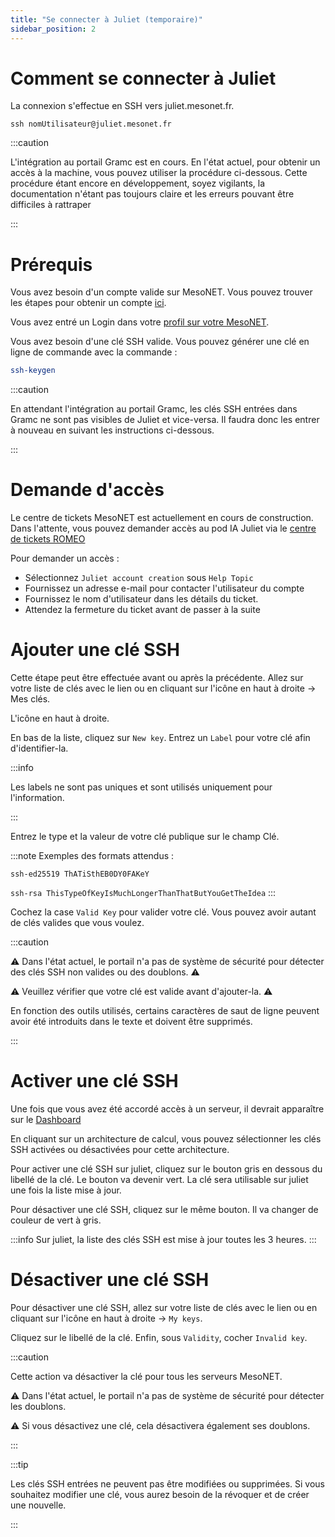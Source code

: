 ```yaml
---
title: "Se connecter à Juliet (temporaire)"
sidebar_position: 2
---
```


# Comment se connecter à Juliet

La connexion s'effectue en SSH vers juliet.mesonet.fr.

` ssh nomUtilisateur@juliet.mesonet.fr `


:::caution

L'intégration au portail Gramc est en cours. En l'état actuel, pour obtenir un accès à la machine, vous pouvez utiliser la procédure ci-dessous.
 Cette procédure étant encore en développement, soyez vigilants, la documentation n'étant pas toujours claire et les erreurs pouvant être difficiles à rattraper

:::

# Prérequis

Vous avez besoin d'un compte valide sur MesoNET. Vous pouvez trouver les étapes pour obtenir un compte [ici](https://www.mesonet.fr/documentation/user-documentation/acces/portail).

Vous avez entré un Login dans votre [profil sur votre MesoNET](https://www.mesonet.fr/portal/profile).

Vous avez besoin d'une clé SSH valide. Vous pouvez générer une clé en ligne de commande avec la commande :

```sh 
ssh-keygen 
```

:::caution

En attendant l'intégration au portail Gramc, les clés SSH entrées dans Gramc ne sont pas visibles de Juliet et vice-versa. 
Il faudra donc les entrer à nouveau en suivant les instructions ci-dessous.

:::

# Demande d'accès

Le centre de tickets MesoNET est actuellement en cours de construction. Dans l'attente, vous pouvez demander accès au pod IA Juliet via le [centre de tickets ROMEO](https://romeo.univ-reims.fr/ticket/open.php)

Pour demander un accès :

- Sélectionnez `Juliet account creation` sous `Help Topic`
- Fournissez un adresse e-mail pour contacter l'utilisateur du compte
- Fournissez le nom d'utilisateur dans les détails du ticket.
- Attendez la fermeture du ticket avant de passer à la suite

# Ajouter une clé SSH

Cette étape peut être effectuée avant ou après la précédente.
Allez sur votre liste de clés avec le lien ou en cliquant sur l'icône en haut à droite -> Mes clés.

L'icône en haut à droite.

En bas de la liste, cliquez sur `New key`.
Entrez un `Label` pour votre clé afin d'identifier-la.

:::info

Les labels ne sont pas uniques et sont utilisés uniquement pour l'information.

:::

Entrez le type et la valeur de votre clé publique sur le champ Clé.

:::note
Exemples des formats attendus :

`ssh-ed25519 ThATiSthEB0DY0FAKeY`

`ssh-rsa ThisTypeOfKeyIsMuchLongerThanThatButYouGetTheIdea`
:::

Cochez la case `Valid Key` pour valider votre clé. Vous pouvez avoir autant de clés valides que vous voulez.

:::caution

⚠ Dans l'état actuel, le portail n'a pas de système de sécurité pour détecter des clés SSH non valides ou des doublons. ⚠

⚠ Veuillez vérifier que votre clé est valide avant d'ajouter-la. ⚠

En fonction des outils utilisés, certains caractères de saut de ligne peuvent avoir été introduits dans le texte et doivent être supprimés.

:::
# Activer une clé SSH

Une fois que vous avez été accordé accès à un serveur, il devrait apparaître sur le [Dashboard](https://www.mesonet.fr/portal/dashboard)

En cliquant sur un architecture de calcul, vous pouvez sélectionner les clés SSH activées ou désactivées pour cette architecture.

Pour activer une clé SSH sur juliet, cliquez sur le bouton gris en dessous du libellé de la clé. Le bouton va devenir vert. La clé sera utilisable sur juliet une fois la liste mise à jour.

Pour désactiver une clé SSH, cliquez sur le même bouton. Il va changer de couleur de vert à gris.

:::info
Sur juliet, la liste des clés SSH est mise à jour toutes les 3 heures.
:::

# Désactiver une clé SSH

Pour désactiver une clé SSH, allez sur votre liste de clés avec le lien
ou en cliquant sur l'icône en haut à droite -> `My keys`.

Cliquez sur le libellé de la clé. Enfin, sous `Validity`, cocher `Invalid key`.

:::caution

Cette action va désactiver la clé pour tous les serveurs MesoNET.

⚠ Dans l'état actuel, le portail n'a pas de système de sécurité pour détecter les doublons.

⚠ Si vous désactivez une clé, cela désactivera également ses doublons.

:::

:::tip

Les clés SSH entrées ne peuvent pas être modifiées ou supprimées. Si vous souhaitez modifier une clé, vous aurez besoin de la révoquer et de créer une nouvelle.

:::




